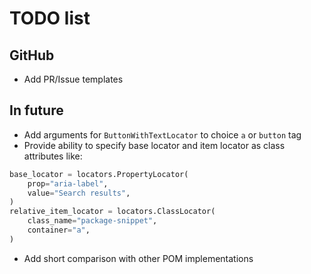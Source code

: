 # TODO list

## GitHub

* Add PR/Issue templates

## In future

* Add arguments for `ButtonWithTextLocator` to choice `a` or `button` tag
* Provide ability to specify base locator and item locator as class attributes like:

```python
base_locator = locators.PropertyLocator(
    prop="aria-label",
    value="Search results",
)
relative_item_locator = locators.ClassLocator(
    class_name="package-snippet",
    container="a",
)
```

* Add short comparison with other POM implementations
